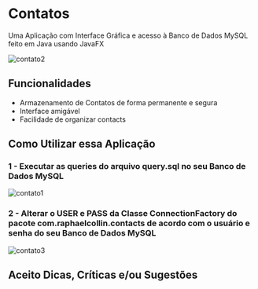 # Contatos
Uma Aplicação com Interface Gráfica e acesso à Banco de Dados MySQL feito em Java usando JavaFX

![contato2](https://i.imgur.com/HcOGd49.png)

## Funcionalidades

* Armazenamento de Contatos de forma permanente e segura
* Interface amigável
* Facilidade de organizar contacts

## Como Utilizar essa Aplicação

### 1 - Executar as queries do arquivo query.sql no seu Banco de Dados MySQL

![contato1](https://i.imgur.com/gvbmHGk.png)


### 2 - Alterar o USER e PASS da Classe ConnectionFactory do pacote com.raphaelcollin.contacts de acordo com o usuário e senha do seu Banco de Dados MySQL

![contato3](https://user-images.githubusercontent.com/44872660/51091350-d7742580-1770-11e9-9ec5-b2248edd4cca.png)

## Aceito Dicas, Críticas e/ou Sugestões
